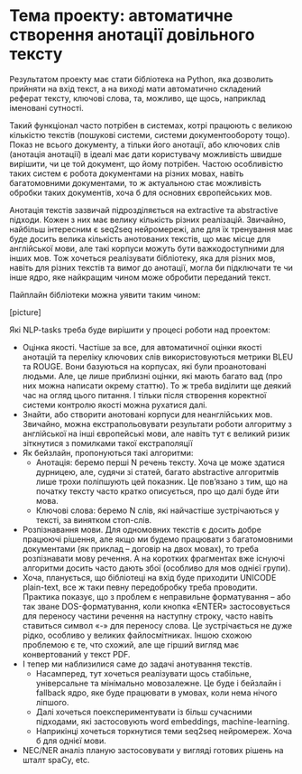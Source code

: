 # Тема проекту: автоматичне створення анотації довільного тексту

Результатом проекту має стати бібліотека на Python, яка дозволить прийняти на вхід текст, а на виході мати автоматично складений реферат тексту, ключові слова, та, можливо, ще щось, наприклад іменовані сутності.

Такий функціонал часто потрібен в системах, котрі працюють с великою кількістю текстів (пошукові системи, системи документообороту тощо). Показ не всього документу, а тільки його анотації, або ключових слів (анотація анотації) в ідеалі має дати користувачу можливість швидше вирішити, чи це той документ, що йому потрібен. Частою особливістю таких систем є робота документами на різних мовах, навіть багатомовними документами, то ж актуальною стає можливість обробки таких документів, хоча б для основних європейських мов.

Анотація текстів зазвичай підрозділяється на extractive та abstractive підходи. Кожен з них має велику кількість різних реалізацій. Звичайно, найбільш інтересним є seq2seq нейромережі, але для їх тренування має буде досить велика кількість анотованих текстів, що має місце для англійської мови, але такі корпуси можуть бути важкодоступними для інших мов. Тож хочеться реалізувати бібліотеку, яка для різних мов, навіть для різних текстів та вимог до анотації, могла би підключати те чи інше ядро, яке найкращим чином може обробити переданий текст.

Пайплайн бібліотеки можна уявити таким чином:

[picture]

Які NLP-tasks треба буде вирішити у процесі роботи над проектом:

* Оцінка якості. Частіше за все, для автоматичної оцінки якості анотацій та переліку ключових слів використовуються метрики BLEU та ROUGE. Вони базуються на корпусах, які були проанотовані людьми. Але, це лише приблизні оцінки, які мають багато вад (про них можна написати окрему статтю). То ж треба виділити ще деякий час на огляд цього питання. І тільки після створення коректної системи контролю якості можна рухатися далі.
* Знайти, або створити анотовані корпуси для неанглійських мов. Звичайно, можна екстрапольовувати результати роботи алгоритму з англійської на інші європейські мови, але навіть тут є великий ризик зіткнутися з помилками такої екстраполяції 
* Як бейзлайн, пропонуються такі алгоритми:
  *	Анотація: беремо перші N речень тексту. Хоча це може здатися дурницею, але, судячи зі статей, багато abstractive алгоритмів лише трохи поліпшують цей показник. Це пов’язано з тим, що на початку тексту часто кратко описується, про що далі буде йти мова.
  * Ключові слова: беремо N слів, які найчастіше зустрічаються у тексті, за винятком стоп-слів.
* Розпізнавання мови. Для одномовних текстів є досить добре працюючі рішення, але якщо ми будемо працювати з багатомовними документами (як приклад – договір на двох мовах), то треба розпізнавати мову речення. А на коротких фрагментах вже існуючі алгоритми досить часто дають збої (особливо для мов однієї групи).
* Хоча, планується, що бібліотеці на вхід буде приходити UNICODE plain-text, все ж таки певну передобробку треба проводити. Практика показує, що з проблем є неправильне форматування – або так зване DOS-форматування, коли кнопка «ENTER» застосовується для переносу частини речення на наступну строку, часто навіть ставиться символ «-» для переносу слова. Це зустрічається не дуже рідко, особливо у великих файлосмітниках. Іншою схожою проблемою є те, что схожий, але ще гірший вигляд має конвертований у текст PDF. 
* І тепер ми наблизилися саме до задачі анотування текстів. 
  * Насамперед, тут хочеться реалізувати щось стабільне, універсальне та мінімально мовозалежне. Це буде і бейзлайн і fallback ядро, яке буде працювати в умовах, коли нема нічого ліпшого.
  * Далі хочеться поекспериментувати із більш сучасними підходами, які застосовують word embeddings, machine-learning.
  * Наприкінці хочеться торкнутися теми seq2seq нейромереж. Хоча б для однієї мови.
* NEC/NER аналіз планую застосовувати у вигляді готових рішень на шталт spaCy, etc.
